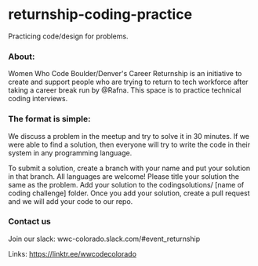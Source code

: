 # returnship-coding-practice
Practicing code/design for problems.

### About:

Women Who Code Boulder/Denver's Career Returnship is an initiative to create and support people who are trying to return to tech workforce after taking a career break run by @Rafna. This space is to practice technical coding interviews.

### The format is simple:

We discuss a problem in the meetup and try to solve it in 30 minutes. If we were able to find a solution, then everyone will try to write the code in their system in any programming language. 

To submit a solution, create a branch with your name and put your solution in that branch. All languages are welcome! Please title your solution the same as the problem.
Add your solution to the codingsolutions/ [name of coding challenge] folder.
Once you add your solution, create a pull request and we will add your code to our repo.

### Contact us

Join our slack: wwc-colorado.slack.com/#event_returnship

Links: https://linktr.ee/wwcodecolorado
